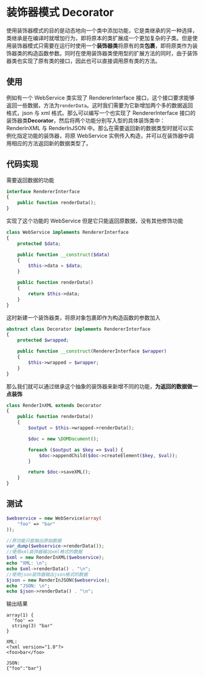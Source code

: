 # 装饰器模式 Decorator

使用装饰器模式的目的是动态地向一个类中添加功能，它是类继承的另一种选择，类继承是在编译时就增加行为，即将原本的类扩展成一个更加复杂的子类。但是使用装饰器模式只需要在运行时使用一个**装饰器类**将原有的类**包裹**，即将原类作为装饰器类的构造函数参数。同时在使用装饰器类使用型的扩展方法的同时，由于装饰器类也实现了原有类的接口，因此也可以直接调用原有类的方法。

## 使用

例如有一个 WebService 类实现了 RendererInterface 接口，这个接口要求能够返回一些数据，方法为`renderData`。这时我们需要为它新增加两个多的数据返回格式，json 与 xml 格式。那么可以编写一个也实现了 RendererInterface 接口的装饰器类**Decorator**，然后将两个功能分别写入型的具体装饰类中：RenderInXML 与 RenderInJSON 中。那么在需要返回新的数据类型时就可以实例化指定功能的装饰器，将原 WebService 实例传入构造，并可以在装饰器中调用相应的方法返回新的数据类型了。

## 代码实现

需要返回数据的功能

```php
interface RendererInterface
{
    public function renderData();
}
```

实现了这个功能的 WebService 但是它只能返回原数据，没有其他修饰功能

```php
class WebService implements RendererInterface
{
    protected $data;

    public function __construct($data)
    {
        $this->data = $data;
    }

    public function renderData()
    {
        return $this->data;
    }
}
```

这时新建一个装饰器类，将原对象包裹即作为构造函数的参数加入

```php
abstract class Decorator implements RendererInterface
{
    protected $wrapped;

    public function __construct(RendererInterface $wrapper)
    {
        $this->wrapped = $wrapper;
    }
}
```

那么我们就可以通过继承这个抽象的装饰器来新增不同的功能，**为返回的数据做一点装饰**

```php
class RenderInXML extends Decorator
{
    public function renderData()
    {
        $output = $this->wrapped->renderData();

        $doc = new \DOMDocument();

        foreach ($output as $key => $val) {
            $doc->appendChild($doc->createElement($key, $val));
        }

        return $doc->saveXML();
    }
}
```

## 测试

```php
$webservice = new WebService(array(
    "foo" => "bar"
));

//原功能只能输出原始数据
var_dump($webservice->renderData());
//使用xml装饰器输出xml格式的数据
$xml = new RenderInXML($webservice);
echo "XML: \n";
echo $xml->renderData() . "\n";
//使用json装饰器输出json格式的数据
$json = new RenderInJSON($webservice);
echo "JSON: \n";
echo $json->renderData() . "\n";
```

输出结果

```
array(1) {
  'foo' =>
  string(3) "bar"
}

XML:
<?xml version="1.0"?>
<foo>bar</foo>

JSON:
{"foo":"bar"}
```
